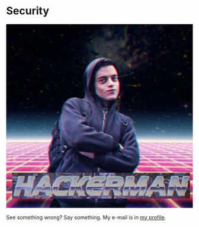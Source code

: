 # Security

![Hackerman](https://github.com/tylerapplebaum/.github/blob/master/hackerman.jpg "Elliot")

See something wrong? Say something. My e-mail is in [my profile](https://github.com/tylerapplebaum/). 

